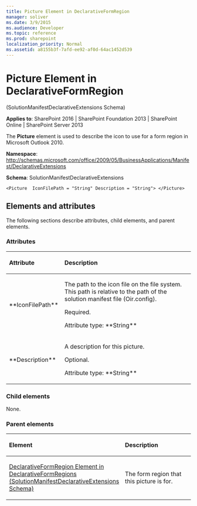 ```yaml
---
title: Picture Element in DeclarativeFormRegion
manager: soliver
ms.date: 3/9/2015
ms.audience: Developer
ms.topic: reference
ms.prod: sharepoint
localization_priority: Normal
ms.assetid: a8155b3f-7afd-ee92-af0d-64ac1452d539
---
```


# Picture Element in DeclarativeFormRegion 

(SolutionManifestDeclarativeExtensions Schema)

**Applies to**: SharePoint 2016 | SharePoint Foundation 2013 | SharePoint Online | SharePoint Server 2013

The **Picture** element is used to describe the icon to use for a form region in Microsoft Outlook 2010.

**Namespace**: 
http://schemas.microsoft.com/office/2009/05/BusinessApplications/Manifest/DeclarativeExtensions

**Schema**: SolutionManifestDeclarativeExtensions

```
<Picture  IconFilePath = "String" Description = "String"> </Picture>
```

## Elements and attributes

The following sections describe attributes, child elements, and parent elements.

### Attributes

<table>
<colgroup>
<col width="30%" />
<col width="70%" />
</colgroup>
<thead>
<tr class="header">
<th align="left"><p>Attribute</p></th>
<th align="left"><p>Description</p></th>
</tr>
</thead>
<tbody>
<tr class="odd">
<td align="left"><p>**IconFilePath**</p></td>
<td align="left"><p>The path to the icon file on the file system. This path is relative to the path of the solution manifest file (Oir.config).</p>
<p>Required.</p>
<p>Attribute type: **String**</p></td>
</tr>
<tr class="even">
<td align="left"><p>**Description**</p></td>
<td align="left"><p>A description for this picture.</p>
<p>Optional.</p>
<p>Attribute type: **String**</p></td>
</tr>
</tbody>
</table>

### Child elements

None.

### Parent elements

<table>
<colgroup>
<col width="50%" />
<col width="50%" />
</colgroup>
<thead>
<tr class="header">
<th align="left"><p>Element</p></th>
<th align="left"><p>Description</p></th>
</tr>
</thead>
<tbody>
<tr class="odd">
<td align="left"><p><span sdata="link"><a href="declarativeformregion-element-in-declarativeformregions-solutionmanifestdeclarat.md">DeclarativeFormRegion Element in DeclarativeFormRegions (SolutionManifestDeclarativeExtensions Schema)</a></span></p></td>
<td align="left"><p>The form region that this picture is for.</p></td>
</tr>
</tbody>
</table>

<br/>

<br/>








